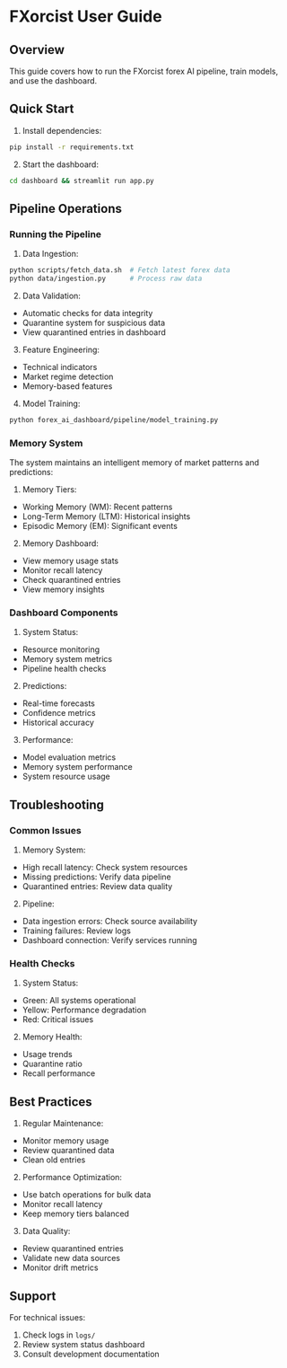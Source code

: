 # FXorcist User Guide

## Overview
This guide covers how to run the FXorcist forex AI pipeline, train models, and use the dashboard.

## Quick Start
1. Install dependencies:
```bash
pip install -r requirements.txt
```

2. Start the dashboard:
```bash
cd dashboard && streamlit run app.py
```

## Pipeline Operations

### Running the Pipeline
1. Data Ingestion:
```bash
python scripts/fetch_data.sh  # Fetch latest forex data
python data/ingestion.py      # Process raw data
```

2. Data Validation:
- Automatic checks for data integrity
- Quarantine system for suspicious data
- View quarantined entries in dashboard

3. Feature Engineering:
- Technical indicators
- Market regime detection
- Memory-based features

4. Model Training:
```bash
python forex_ai_dashboard/pipeline/model_training.py
```

### Memory System

The system maintains an intelligent memory of market patterns and predictions:

1. Memory Tiers:
- Working Memory (WM): Recent patterns
- Long-Term Memory (LTM): Historical insights
- Episodic Memory (EM): Significant events

2. Memory Dashboard:
- View memory usage stats
- Monitor recall latency
- Check quarantined entries
- View memory insights

### Dashboard Components

1. System Status:
- Resource monitoring
- Memory system metrics
- Pipeline health checks

2. Predictions:
- Real-time forecasts
- Confidence metrics
- Historical accuracy

3. Performance:
- Model evaluation metrics
- Memory system performance
- System resource usage

## Troubleshooting

### Common Issues

1. Memory System:
- High recall latency: Check system resources
- Missing predictions: Verify data pipeline
- Quarantined entries: Review data quality

2. Pipeline:
- Data ingestion errors: Check source availability
- Training failures: Review logs
- Dashboard connection: Verify services running

### Health Checks

1. System Status:
- Green: All systems operational
- Yellow: Performance degradation
- Red: Critical issues

2. Memory Health:
- Usage trends
- Quarantine ratio
- Recall performance

## Best Practices

1. Regular Maintenance:
- Monitor memory usage
- Review quarantined data
- Clean old entries

2. Performance Optimization:
- Use batch operations for bulk data
- Monitor recall latency
- Keep memory tiers balanced

3. Data Quality:
- Review quarantined entries
- Validate new data sources
- Monitor drift metrics

## Support

For technical issues:
1. Check logs in `logs/`
2. Review system status dashboard
3. Consult development documentation